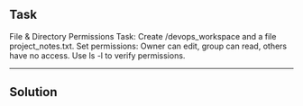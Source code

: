 ## Task 
 File & Directory Permissions
Task: Create /devops_workspace and a file project_notes.txt. Set permissions: Owner can edit, group can read, others have no access. Use ls -l to verify permissions.

---

## Solution 
